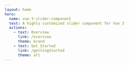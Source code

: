 ```yaml
---
layout: home
hero:
  name: vue-3-slider-component
  text: A highly customized slider component for Vue 3
  actions:
    - text: Overview
      link: /overview
      theme: brand
    - text: Get Started
      link: /gettingStarted
      theme: alt
---
```


<script setup>
import { ref } from 'vue'
import VueSlider from 'vue-3-slider-component'

const value1 = ref([4, 8])
</script>

<div style="padding: 2rem;">
  <VueSlider v-model="value1" marks :min="0" :max="20"/>
</div>